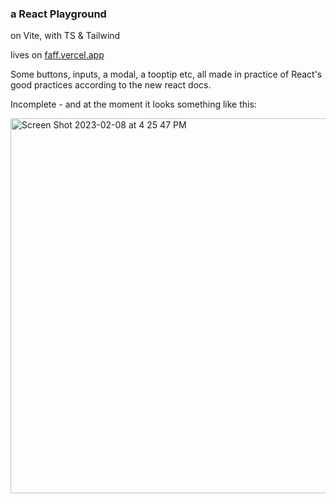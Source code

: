 ### a React Playground

on Vite, with TS & Tailwind 

lives on [faff.vercel.app](https://faff.vercel.app/)

Some buttons, inputs, a modal, a tooptip etc, all made in practice of React's good practices according to the new react docs.

Incomplete - and at the moment it looks something like this:

<img width="600" alt="Screen Shot 2023-02-08 at 4 25 47 PM" src="https://user-images.githubusercontent.com/50080618/217654554-94dd670c-e5cd-492d-86a3-74a80bfae50a.png">

